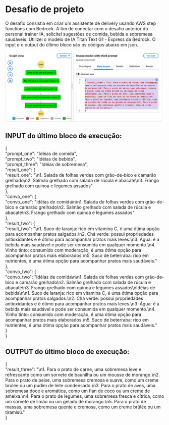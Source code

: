 # Desafio de projeto

O desafio consistia em criar um assistente de delivery usando AWS step functions com Bedrock. A fim de conectar com o desafio anterior do personal trainer IA, solicitei sugestões de comida, bebida e sobremesa saudáveis. Utilizei o modelo de IA Titan Text G1 - Express da Bedrock. O input e o output do último bloco são os códigos abaixo em json.

<p align="center">
    <img width="900px" src="./step_functions_execution.png">
</p>


## INPUT do último bloco de execução:

{  
  "prompt_one": "Idéias de comida",  
  "prompt_two": "Idéias de bebida",  
  "prompt_three": "Idéias de sobremesa",  
  "result_one": {  
    "result_one": "\n1. Salada de folhas verdes com grão-de-bico e camarão grelhado\n2. Salmão grelhado com salada de rúcula e abacate\n3. Frango grelhado com quinoa e legumes assados"  
  },  
  "convo_one": {  
    "convo_one": "Idéias de comida\n\n1. Salada de folhas verdes com grão-de-bico e camarão grelhado\n2. Salmão grelhado com salada de rúcula e abacate\n3. Frango grelhado com quinoa e legumes assados"  
  },  
  "result_two": {  
    "result_two": "\n1. Suco de laranja: rico em vitamina C, é uma ótima opção para acompanhar pratos salgados.\n2. Chá verde: possui propriedades antioxidantes e é ótimo para acompanhar pratos mais leves.\n3. Água: é a bebida mais saudável e pode ser consumida em qualquer momento.\n4. Vinho tinto: consumido com moderação, é uma ótima opção para acompanhar pratos mais elaborados.\n5. Suco de beterraba: rico em nutrientes, é uma ótima opção para acompanhar pratos mais saudáveis."  
  },  
  "convo_two": {  
    "convo_two": "Idéias de comida\n\n1. Salada de folhas verdes com grão-de-bico e camarão grelhado\n2. Salmão grelhado com salada de rúcula e abacate\n3. Frango grelhado com quinoa e legumes assados\nIdéias de bebida\n\n1. Suco de laranja: rico em vitamina C, é uma ótima opção para acompanhar pratos salgados.\n2. Chá verde: possui propriedades antioxidantes e é ótimo para acompanhar pratos mais leves.\n3. Água: é a bebida mais saudável e pode ser consumida em qualquer momento.\n4. Vinho tinto: consumido com moderação, é uma ótima opção para acompanhar pratos mais elaborados.\n5. Suco de beterraba: rico em nutrientes, é uma ótima opção para acompanhar pratos mais saudáveis."  
  }  
}  

## OUTPUT do último bloco de execução:

{  
  "result_three": "\n1. Para o prato de carne, uma sobremesa leve e refrescante como um sorvete de baunilha ou um mousse de morango.\n2. Para o prato de peixe, uma sobremesa cremosa e suave, como um creme brulée ou um pudim de leite condensado.\n3. Para o prato de aves, uma sobremesa doce e aromática, como um flan de coco ou um creme de ameixa.\n4. Para o prato de legumes, uma sobremesa fresca e cítrica, como um sorvete de limão ou um gelado de morango.\n5. Para o prato de massas, uma sobremesa quente e cremosa, como um creme brûlée ou um tiramisú."  
}

